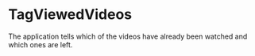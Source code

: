 # TagViewedVideos

The application tells which of the videos have already been watched and which ones are left.
